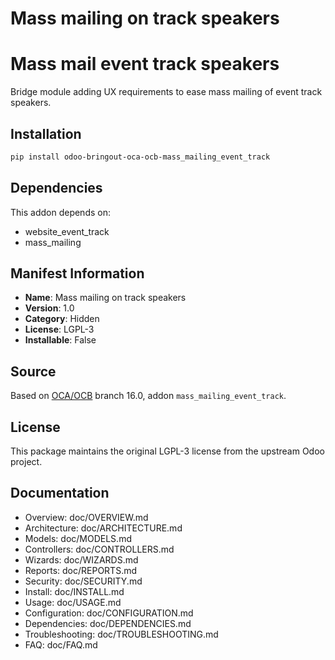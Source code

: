 # Mass mailing on track speakers


Mass mail event track speakers
==============================

Bridge module adding UX requirements to ease mass mailing of event track speakers.
        

## Installation

```bash
pip install odoo-bringout-oca-ocb-mass_mailing_event_track
```

## Dependencies

This addon depends on:
- website_event_track
- mass_mailing

## Manifest Information

- **Name**: Mass mailing on track speakers
- **Version**: 1.0
- **Category**: Hidden
- **License**: LGPL-3
- **Installable**: False

## Source

Based on [OCA/OCB](https://github.com/OCA/OCB) branch 16.0, addon `mass_mailing_event_track`.

## License

This package maintains the original LGPL-3 license from the upstream Odoo project.

## Documentation

- Overview: doc/OVERVIEW.md
- Architecture: doc/ARCHITECTURE.md
- Models: doc/MODELS.md
- Controllers: doc/CONTROLLERS.md
- Wizards: doc/WIZARDS.md
- Reports: doc/REPORTS.md
- Security: doc/SECURITY.md
- Install: doc/INSTALL.md
- Usage: doc/USAGE.md
- Configuration: doc/CONFIGURATION.md
- Dependencies: doc/DEPENDENCIES.md
- Troubleshooting: doc/TROUBLESHOOTING.md
- FAQ: doc/FAQ.md
